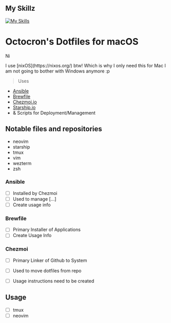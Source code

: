 ## My Skillz
[![My Skills](https://skills.thijs.gg/icons?i=docker,git,go,kubernetes,lua,md,rust,vim&theme=dark)](https://skills.thijs.gg)
# Octocron's Dotfiles for macOS
<p align="left"><img width="16" height="16" src="![#5277C3](https://github.com/octocron/dotfiles/assets/12567785/8f351bfa-03fa-4cfb-ab98-1519a261e75f)" alt="NixOS"> </p> I use [nixOS](https://nixos.org/) btw!  Which is why I only need this for Mac  
I am not going to bother with Windows anymore :p  

> Uses 
* [Ansible](https://docs.ansible.com/index.html)  
* [Brewfile](https://brew.sh/)
* [Chezmoi.io](https://www.chezmoi.io/)
* [Starship.io](https://starship.rs/)
* & Scripts for Deployment/Management

## Notable files and repositories
* neovim
* starship
* tmux
* vim
* wezterm
* zsh
  
### Ansible
- [ ] Installed by Chezmoi  
- [ ] Used to manage [...]  
- [ ] Create usage info  

### Brewfile
- [ ] Primary Installer of Applications  
- [ ] Create Usage Info  

### Chezmoi
- [ ] Primary Linker of Github to System  
- [ ] Used to move dotfiles from repo  
- [ ] Usage instructions need to be created  


## Usage
- [ ] tmux  
- [ ] neovim  
